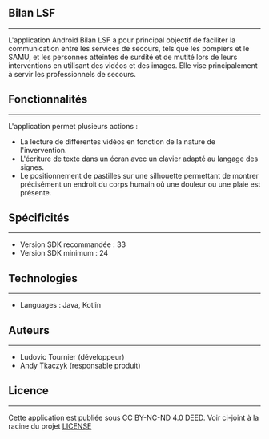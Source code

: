 ## Bilan LSF
------------

L'application Android Bilan LSF a pour principal objectif de faciliter la communication entre les services de secours, tels que les pompiers et le SAMU, et les personnes atteintes de surdité et de mutité lors de leurs interventions en utilisant des vidéos et des images. Elle vise principalement à servir les professionnels de secours.

## Fonctionnalités
------------

L'application permet plusieurs actions :
- La lecture de différentes vidéos en fonction de la nature de l'invervention.
- L'écriture de texte dans un écran avec un clavier adapté au langage des signes.
- Le positionnement de pastilles sur une silhouette permettant de montrer précisément un endroit du corps humain où une douleur ou une plaie est présente.


## Spécificités
------------

- Version SDK recommandée : 33
- Version SDK minimum : 24


## Technologies
------------

- Languages : Java, Kotlin
  

## Auteurs
-------

- Ludovic Tournier (développeur)
- Andy Tkaczyk (responsable produit)


## Licence
-------

Cette application est publiée sous CC BY-NC-ND 4.0 DEED. Voir ci-joint à la racine du projet [LICENSE](LICENSE.md)
